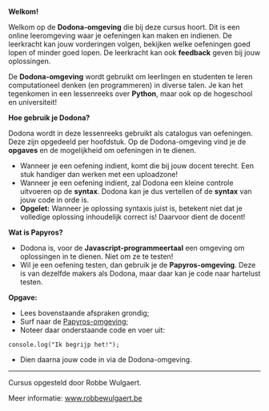 **Welkom!**

Welkom op de **Dodona-omgeving** die bij deze cursus hoort. Dit is een online leeromgeving waar je oefeningen kan maken en indienen. 
De leerkracht kan jouw vorderingen volgen, bekijken welke oefeningen goed lopen of minder goed lopen. De leerkracht kan ook **feedback** geven bij 
jouw oplossingen. 

De **Dodona-omgeving** wordt gebruikt om leerlingen en studenten te leren computationeel denken (en programmeren) in diverse talen. 
Je kan het tegenkomen in een lessenreeks over **Python**, maar ook op de hogeschool en universiteit!



**Hoe gebruik je Dodona?**

Dodona wordt in deze lessenreeks gebruikt als catalogus van oefeningen. Deze zijn opgedeeld per hoofdstuk. 
Op de Dodona-omgeving vind je de **opgaves** en de mogelijkheid om oefeningen in te dienen. 

* Wanneer je een oefening indient, komt die bij jouw docent terecht. Een stuk handiger dan werken met een uploadzone! 
* Wanneer je een oefening indient, zal Dodona een kleine controle uitvoeren op de **syntax**. Dodona kan je dus vertellen of de **syntax** van 
jouw code in orde is. 
* **Opgelet:** Wanneer je oplossing syntaxis juist is, betekent niet dat je volledige oplossing inhoudelijk correct is! Daarvoor dient de docent! 


**Wat is Papyros?**

* Dodona is, voor de **Javascript-programmeertaal** een omgeving om oplossingen in te dienen. Niet om ze te testen! 
* Wil je een oefening testen, dan gebruik je de **Papyros-omgeving**. Deze is van dezelfde makers als Dodona, maar daar kan je code naar hartelust testen. 


**Opgave:**

* Lees bovenstaande afspraken grondig; 
* Surf naar de [Papyros-omgeving](https://papyros.dodona.be/?locale=nl&language=JavaScript); 
* Noteer daar onderstaande code en voer uit: 


```
console.log("Ik begrijp het!");

```

* Dien daarna jouw code in via de Dodona-omgeving. 

---
Cursus opgesteld door Robbe Wulgaert. 

Meer informatie: www.robbewulgaert.be
